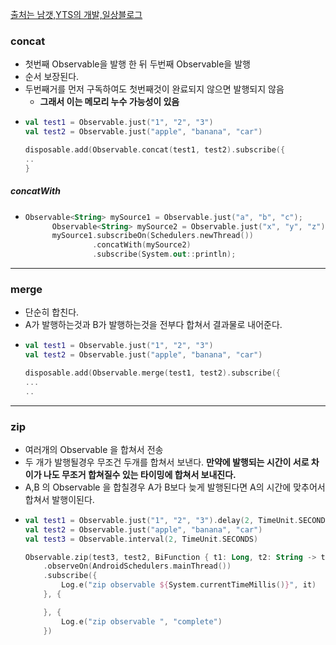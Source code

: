 [출처는 남갯,YTS의 개발,일상블로그](https://namget.tistory.com/entry/RxKotlinRxJava-merge-zip-알아보기)
### concat
* 첫번째 Observable을 발행 한 뒤 두번째 Observable을 발행
* 순서 보장된다.
* 두번째거를 먼저 구독하여도 첫번째것이 완료되지 않으면 발행되지 않음
  * **그래서 이는 메모리 누수 가능성이 있음**
* ```kotlin
  val test1 = Observable.just("1", "2", "3")
  val test2 = Observable.just("apple", "banana", "car")

  disposable.add(Observable.concat(test1, test2).subscribe({
  ..
  }
##### concatWith
* ```kotlin
  Observable<String> mySource1 = Observable.just("a", "b", "c");
        Observable<String> mySource2 = Observable.just("x", "y", "z");
        mySource1.subscribeOn(Schedulers.newThread())
                 .concatWith(mySource2)
                 .subscribe(System.out::println);
  
---
### merge
* 단순히 합친다.
* A가 발행하는것과 B가 발행하는것을 전부다 합쳐서 결과물로 내어준다.
* ```kotlin
  val test1 = Observable.just("1", "2", "3")
  val test2 = Observable.just("apple", "banana", "car")

  disposable.add(Observable.merge(test1, test2).subscribe({
  ...
  ..
---
### zip
* 여러개의 Observable 을 합쳐서 전송
* 두 개가 발행될경우 무조건 두개를 합쳐서 보낸다. **만약에 발행되는 시간이 서로 차이가 나도 무조거 합쳐질수 있는 타이밍에 합쳐서 보내진다.**
* A,B 의 Observable 을 합칠경우 A가 B보다 늦게 발행된다면 A의 시간에 맞추어서 합쳐서 발행이된다.
* ```kotlin
  val test1 = Observable.just("1", "2", "3").delay(2, TimeUnit.SECONDS)
  val test2 = Observable.just("apple", "banana", "car")
  val test3 = Observable.interval(2, TimeUnit.SECONDS)

  Observable.zip(test3, test2, BiFunction { t1: Long, t2: String -> t1.toString() + t2 })
      .observeOn(AndroidSchedulers.mainThread())
      .subscribe({
          Log.e("zip observable ${System.currentTimeMillis()}", it)
      }, {

      }, {
          Log.e("zip observable ", "complete")
      })
